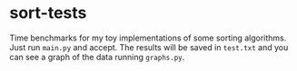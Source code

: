 # sort-tests
Time benchmarks for my toy implementations of some sorting algorithms. Just run `main.py` and accept. The results will be saved in `test.txt` and you can see a graph of the data running `graphs.py`.

